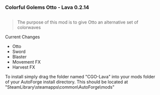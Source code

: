 ### Colorful Golems Otto - Lava 0.2.14

 <img src="https://i.imgur.com/3gCUUEI.png" title="" alt="" width="">

<br>

> The purpose of this mod is to give Otto an alternative set of colorwaves

Current Changes

- Otto
- Sword
- Blaster
- Movement FX
- Harvest FX

To install simply drag the folder named "CGO-Lava" into your mods folder of your AutoForge install directory. This should be located at "SteamLibrary\steamapps\common\AutoForge\mods"
